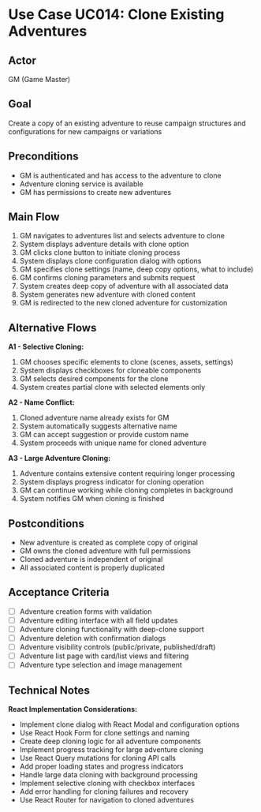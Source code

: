 # Use Case UC014: Clone Existing Adventures

## Actor
GM (Game Master)

## Goal
Create a copy of an existing adventure to reuse campaign structures and configurations for new campaigns or variations

## Preconditions
- GM is authenticated and has access to the adventure to clone
- Adventure cloning service is available
- GM has permissions to create new adventures

## Main Flow
1. GM navigates to adventures list and selects adventure to clone
2. System displays adventure details with clone option
3. GM clicks clone button to initiate cloning process
4. System displays clone configuration dialog with options
5. GM specifies clone settings (name, deep copy options, what to include)
6. GM confirms cloning parameters and submits request
7. System creates deep copy of adventure with all associated data
8. System generates new adventure with cloned content
9. GM is redirected to the new cloned adventure for customization

## Alternative Flows
**A1 - Selective Cloning:**
1. GM chooses specific elements to clone (scenes, assets, settings)
2. System displays checkboxes for cloneable components
3. GM selects desired components for the clone
4. System creates partial clone with selected elements only

**A2 - Name Conflict:**
1. Cloned adventure name already exists for GM
2. System automatically suggests alternative name
3. GM can accept suggestion or provide custom name
4. System proceeds with unique name for cloned adventure

**A3 - Large Adventure Cloning:**
1. Adventure contains extensive content requiring longer processing
2. System displays progress indicator for cloning operation
3. GM can continue working while cloning completes in background
4. System notifies GM when cloning is finished

## Postconditions
- New adventure is created as complete copy of original
- GM owns the cloned adventure with full permissions
- Cloned adventure is independent of original
- All associated content is properly duplicated

## Acceptance Criteria
- [ ] Adventure creation forms with validation
- [ ] Adventure editing interface with all field updates
- [ ] Adventure cloning functionality with deep-clone support
- [ ] Adventure deletion with confirmation dialogs
- [ ] Adventure visibility controls (public/private, published/draft)
- [ ] Adventure list page with card/list views and filtering
- [ ] Adventure type selection and image management

## Technical Notes
**React Implementation Considerations:**
- Implement clone dialog with React Modal and configuration options
- Use React Hook Form for clone settings and naming
- Create deep cloning logic for all adventure components
- Implement progress tracking for large adventure cloning
- Use React Query mutations for cloning API calls
- Add proper loading states and progress indicators
- Handle large data cloning with background processing
- Implement selective cloning with checkbox interfaces
- Add error handling for cloning failures and recovery
- Use React Router for navigation to cloned adventures